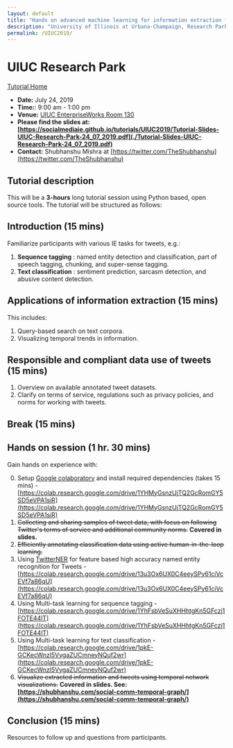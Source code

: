 ```yaml
---
layout: default
title: "Hands on advanced machine learning for information extraction from tweets --- tasks, data, and open source tools"
description: "University of Illinois at Urbana-Champaign, Research Park on July 24th 2019. 9:00 a.m. - 1:00 p.m."
permalink: /UIUC2019/
---
```


# UIUC Research Park

[Tutorial Home](../)

* **Date:** July 24, 2019
* **Time:**: 9:00 am - 1:00 pm
* **Venue:** [UIUC EnterpriseWorks Room 130](https://calendars.illinois.edu/detail/5115?eventId=33346311)
* **Please find the slides at: [https://socialmediaie.github.io/tutorials/UIUC2019/Tutorial-Slides-UIUC-Research-Park-24_07_2019.pdf](./Tutorial-Slides-UIUC-Research-Park-24_07_2019.pdf)**
* **Contact:** Shubhanshu Mishra at [https://twitter.com/TheShubhanshu](https://twitter.com/TheShubhanshu)

## Tutorial description

This will be a **3-hours**  long tutorial session using Python based, open source tools. The tutorial will be structured as follows:

## Introduction (15 mins)

Familiarize participants with various IE tasks for tweets, e.g.:

1. **Sequence tagging** : named entity detection and classification, part of speech tagging, chunking, and super-sense tagging.
2. **Text classification** : sentiment prediction, sarcasm detection, and abusive content detection.

## Applications of information extraction (15 mins)

This includes:

1. Query-based search on text corpora.
2. Visualizing temporal trends in information.

## Responsible and compliant data use of tweets (15 mins)

1. Overview on available annotated tweet datasets.
2. Clarify on terms of service, regulations such as privacy policies, and norms for working with tweets.

## Break (15 mins)

## Hands on session (1 hr. 30 mins)

Gain hands on experience with:

0. Setup [Google colaboratory](https://colab.research.google.com/) and install required dependencies (takes 15 mins) -[https://colab.research.google.com/drive/1YHMyGsnzUjTQ2GcRomGY5SD5eVPA1siR](https://colab.research.google.com/drive/1YHMyGsnzUjTQ2GcRomGY5SD5eVPA1siR)
1. ~~Collecting and sharing samples of tweet data, with focus on following Twitter&#39;s terms of service and additional community norms.~~ **Covered in slides.** 
2. ~~Efficiently annotating classification data using active human-in-the-loop learning.~~
3. Using [TwitterNER](https://github.com/napsternxg/TwitterNER/) for feature based high accuracy named entity recognition for Tweets - [https://colab.research.google.com/drive/13u3Ox6UX0C4eeySPy61ciVcEVf7a86qU](https://colab.research.google.com/drive/13u3Ox6UX0C4eeySPy61ciVcEVf7a86qU)
4. Using Multi-task learning for sequence tagging - [https://colab.research.google.com/drive/1YhFsbVeSuXHHhtgKn5GFczj1FOTE44lT](https://colab.research.google.com/drive/1YhFsbVeSuXHHhtgKn5GFczj1FOTE44lT)
5. Using Multi-task learning for text classification - [https://colab.research.google.com/drive/1pkE-GCKecWnzl5VygaZUCmneyNQuf2wr](https://colab.research.google.com/drive/1pkE-GCKecWnzl5VygaZUCmneyNQuf2wr)
6. ~~Visualize extracted information and tweets using temporal network visualizations.~~ **Covered in slides. See: [https://shubhanshu.com/social-comm-temporal-graph/](https://shubhanshu.com/social-comm-temporal-graph/)**

## Conclusion (15 mins)

Resources to follow up and questions from participants.
